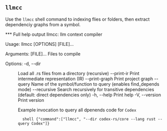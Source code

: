 ## `llmcc`


Use the `llmcc` shell command to indexing flies or folders, then extract dependenciy graphs from a symbol.


*** Full help output
llmcc: llm context compiler

Usage: llmcc [OPTIONS] [FILE]...

Arguments:
  [FILE]...  Files to compile

Options:
  -d, --dir <DIR>     Load all .rs files from a directory (recursive)
      --print-ir      Print intermediate representation (IR)
      --print-graph   Print project graph
      --query <NAME>  Name of the symbol/function to query (enables find_depends mode)
      --recursive     Search recursively for transitive dependencies (default: direct dependencies only)
  -h, --help          Print help
  -V, --version       Print version



Example invocation to query all dpenends code for `Codex`
```
  shell {"command":["llmcc", "--dir codex-rs/core --lang rust --query Codex"]}
```